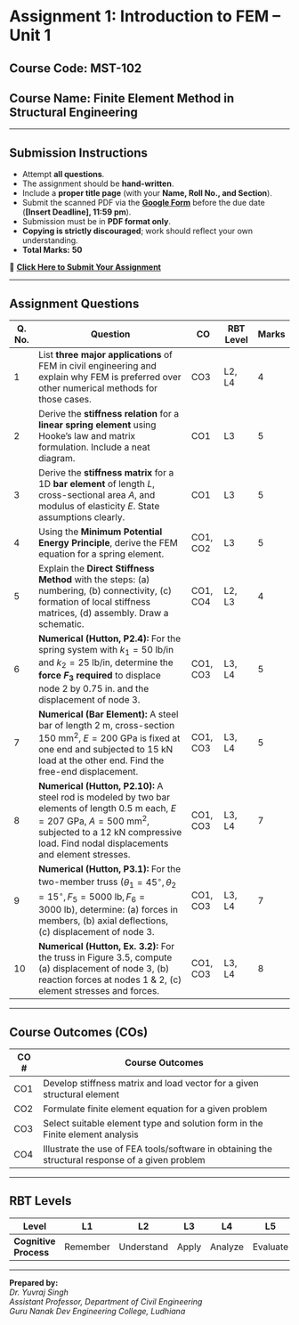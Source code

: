 <script type="text/x-mathjax-config">
  MathJax.Hub.Config({
    tex2jax: {
      inlineMath: [ ['$','$'], ["\\(","\\)"] ],
      processEscapes: true
    }
  });
</script>
    
<script type="text/javascript"
        src="https://cdn.mathjax.org/mathjax/latest/MathJax.js?config=TeX-AMS-MML_HTMLorMML">
</script>

# **Assignment 1: Introduction to FEM – Unit 1**

## **Course Code:** MST-102  

## **Course Name:** Finite Element Method in Structural Engineering  

---

## **Submission Instructions**

* Attempt **all questions**.  
* The assignment should be **hand-written**.  
* Include a **proper title page** (with your **Name, Roll No., and Section**).  
* Submit the scanned PDF via the **[Google Form](https://docs.google.com/forms/)** before the due date (**[Insert Deadline], 11:59 pm**).  
* Submission must be in **PDF format only**.  
* **Copying is strictly discouraged**; work should reflect your own understanding.  
* **Total Marks:** **50**  

🔗 [**Click Here to Submit Your Assignment**](https://docs.google.com/forms/)  

---

## **Assignment Questions**

| **Q. No.** | **Question**                                                                                                                                                                                      | **CO**   | **RBT Level** | **Marks** |
| ---------- | ------------------------------------------------------------------------------------------------------------------------------------------------------------------------------------------------- | -------- | ------------- | --------- |
| 1          | List **three major applications** of FEM in civil engineering and explain why FEM is preferred over other numerical methods for those cases.                                                      | CO3      | L2, L4        | 4         |
| 2          | Derive the **stiffness relation** for a **linear spring element** using Hooke’s law and matrix formulation. Include a neat diagram.                                                               | CO1      | L3            | 5         |
| 3          | Derive the **stiffness matrix** for a 1D **bar element** of length $L$, cross-sectional area $A$, and modulus of elasticity $E$. State assumptions clearly.                                       | CO1      | L3            | 5         |
| 4          | Using the **Minimum Potential Energy Principle**, derive the FEM equation for a spring element.                                                                                                   | CO1, CO2 | L3            | 5         |
| 5          | Explain the **Direct Stiffness Method** with the steps: (a) numbering, (b) connectivity, (c) formation of local stiffness matrices, (d) assembly. Draw a schematic.                               | CO1, CO4 | L2, L3        | 4         |
| 6          | **Numerical (Hutton, P2.4):** For the spring system with $k_1=50 \ \text{lb/in}$ and $k_2=25 \ \text{lb/in}$, determine the **force $F_3$ required** to displace node 2 by $0.75$ in. and the displacement of node 3. | CO1, CO3 | L3, L4        | 5         |
| 7          | **Numerical (Bar Element):** A steel bar of length $2 \ \text{m}$, cross-section $150 \ \text{mm}^2$, $E=200 \ \text{GPa}$ is fixed at one end and subjected to $15 \ \text{kN}$ load at the other end. Find the free-end displacement. | CO1, CO3 | L3, L4        | 5         |
| 8          | **Numerical (Hutton, P2.10):** A steel rod is modeled by two bar elements of length $0.5 \ \text{m}$ each, $E=207 \ \text{GPa}$, $A=500 \ \text{mm}^2$, subjected to a $12 \ \text{kN}$ compressive load. Find nodal displacements and element stresses. | CO1, CO3 | L3, L4        | 7         |
| 9          | **Numerical (Hutton, P3.1):** For the two-member truss ($\theta_1=45^\circ, \theta_2=15^\circ, F_5=5000\ \text{lb}, F_6=3000\ \text{lb}$), determine: (a) forces in members, (b) axial deflections, (c) displacement of node 3. | CO1, CO3 | L3, L4        | 7         |
| 10         | **Numerical (Hutton, Ex. 3.2):** For the truss in Figure 3.5, compute (a) displacement of node 3, (b) reaction forces at nodes 1 & 2, (c) element stresses and forces.                             | CO1, CO3 | L3, L4        | 8         |

---

## **Course Outcomes (COs)**

| **CO #** | **Course Outcomes**                                                                              |
| -------- | ------------------------------------------------------------------------------------------------ |
| CO1      | Develop stiffness matrix and load vector for a given structural element                          |
| CO2      | Formulate finite element equation for a given problem                                            |
| CO3      | Select suitable element type and solution form in the Finite element analysis                    |
| CO4      | Illustrate the use of FEA tools/software in obtaining the structural response of a given problem |

---

## **RBT Levels**

| **Level**             | L1       | L2         | L3    | L4      | L5       | L6     |
| --------------------- | -------- | ---------- | ----- | ------- | -------- | ------ |
| **Cognitive Process** | Remember | Understand | Apply | Analyze | Evaluate | Create |

---

**Prepared by:**  
*Dr. Yuvraj Singh*  
*Assistant Professor, Department of Civil Engineering*  
*Guru Nanak Dev Engineering College, Ludhiana*  
